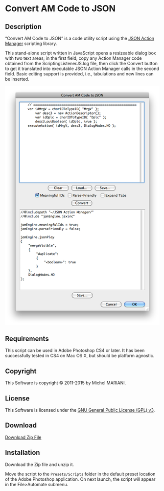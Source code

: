 # Convert AM Code to JSON

## Description

“Convert AM Code to JSON” is a code utility script using the [JSON Action Manager](/JSON-Action-Manager) scripting library.

This stand-alone script written in JavaScript opens a resizeable dialog box with two text areas; in the first field, copy any Action Manager code obtained from the ScriptingListenerJS.log file, then click the Convert button to get it translated into executable JSON Action Manager calls in the second field. Basic editing support is provided, i.e., tabulations and new lines can be inserted.

![Convert AM Code to JSON Dialog (Mac OS X)](images/Convert-AM-Code-to-JSON-Dialog2.png)

## Requirements

This script can be used in Adobe Photoshop CS4 or later. It has been successfully tested in CS4 on Mac OS X, but should be platform agnostic.

## Copyright

This Software is copyright © 2011-2015 by Michel MARIANI.

## License

This Software is licensed under the [GNU General Public License (GPL) v3](https://www.gnu.org/licenses/gpl.html).

## Download

[Download Zip File](/Downloads/Convert-AM-Code-to-JSON-4.1.zip)

## Installation

Download the Zip file and unzip it.

Move the script to the `Presets/Scripts` folder in the default preset location of the Adobe Photoshop application. On next launch, the script will appear in the File>Automate submenu.
